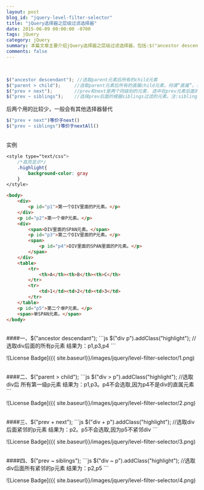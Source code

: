 ```yaml
---
layout: post
blog_id: "jquery-level-filter-selector"
title: "jQuery选择器之层级过滤选择器"
date: 2015-06-09 00:00:00 -0700
tags: jQuery
category: jQuery
summary: 本篇文章主要介绍jQuery选择器之层级过滤选择器，包括:$("ancestor descendant")、$("parent > child")、$("prev + next")、$("prev ~ siblings")...
comments: false
---
```

</br>

```js
$("ancestor descendant"); //选取parent元素后所有的child元素  
$("parent > child");     //选取parent元素后所有的直属child元素，何谓“直属”，也就是第一级的意思了  
$("prev + next");        //prev和next是两个同级别的元素. 选中在prev元素后面的next元素  
$("prev ~ siblings");    //选择prev后面的根据siblings过滤的元素。注:siblings是过滤器 
```

后两个用的比较少，一般会有其他选择器替代

```js
$("prev + next")等价于next()  
$("prev ~ siblings")等价于nextAll()
```

</br>
实例

```css
<style type="text/css">  
	/*高亮显示*/  
	.highlight{     
		background-color: gray  
	}  
</style> 
```

```html
<body>  
	<div>  
		<p id="p1">第一个DIV里面的P元素。</p>  
	</div>  
	<p id="p2">第一个单P元素。</p>  
	<div>  
		<span>DIV里面的SPAN元素。</span>  
		<p id="p3">第二个DIV里面的P元素。</p>  
		<span>  
			<p id="p4">DIV里面的SPAN里面的P元素。</p>  
		</span>  
	</div>  
	<table>  
		<tr>  
			<th>A</th><th>B</th><th>C</th>  
		</tr>  
		<tr>  
			<td>1</td><td>2</td><td>3</td>  
		</tr>  
	</table>  
	<p id="p5">第二个单P元素。</p>  
	<span>单SPAN元素。</span>  
</body>
```

</br>
####一、$("ancestor descendant");
```js
$("div p").addClass("highlight"); //选取div后面的所有p元素   结果为：p1,p3,p4  
```

![License Badge]({{ site.baseurl}}/images/jquery/level-filter-selector/1.png)

</br>
####二、$("parent > child");
```js
$("div > p").addClass("highlight"); //选取div后 所有第一级p元素   结果为：p1,p3。p4不会选取,因为p4不是div的直属元素
```

![License Badge]({{ site.baseurl}}/images/jquery/level-filter-selector/2.png)

</br>
####三、$("prev + next");
```js
$("div + p").addClass("highlight");   //选取div后面紧邻的p元素  结果为：p2。p5不会选取,因为p5不紧邻div  
```

![License Badge]({{ site.baseurl}}/images/jquery/level-filter-selector/3.png)

</br>
####四、$("prev ~ siblings");
```js
$("div ~ p").addClass("highlight");     //选取div后面所有紧邻的p元素  结果为：p2,p5  
```

![License Badge]({{ site.baseurl}}/images/jquery/level-filter-selector/4.png)

</br>
	
    